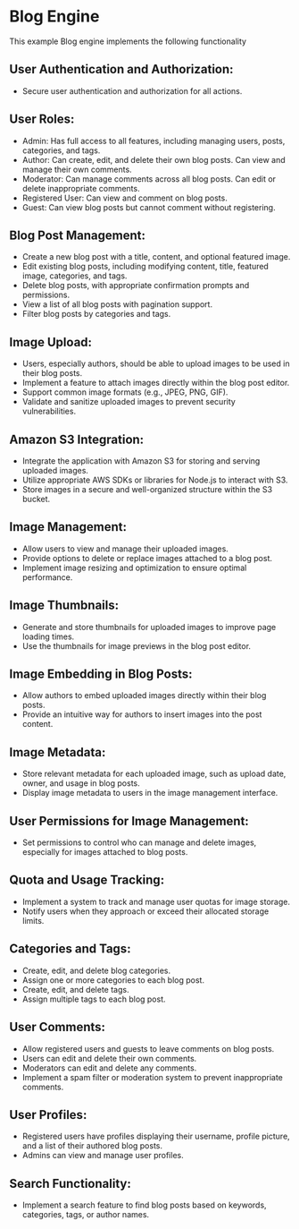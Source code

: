 # Blog Engine

This example Blog engine implements the following functionality

## User Authentication and Authorization:
- Secure user authentication and authorization for all actions.

## User Roles:

- Admin: Has full access to all features, including managing users, posts, categories, and tags.
- Author: Can create, edit, and delete their own blog posts. Can view and manage their own comments.
- Moderator: Can manage comments across all blog posts. Can edit or delete inappropriate comments.
- Registered User: Can view and comment on blog posts.
- Guest: Can view blog posts but cannot comment without registering.

## Blog Post Management:

- Create a new blog post with a title, content, and optional featured image.
- Edit existing blog posts, including modifying content, title, featured image, categories, and tags.
- Delete blog posts, with appropriate confirmation prompts and permissions.
- View a list of all blog posts with pagination support.
- Filter blog posts by categories and tags.

## Image Upload:

- Users, especially authors, should be able to upload images to be used in their blog posts.
- Implement a feature to attach images directly within the blog post editor.
- Support common image formats (e.g., JPEG, PNG, GIF).
- Validate and sanitize uploaded images to prevent security vulnerabilities.

## Amazon S3 Integration:

- Integrate the application with Amazon S3 for storing and serving uploaded images.
- Utilize appropriate AWS SDKs or libraries for Node.js to interact with S3.
- Store images in a secure and well-organized structure within the S3 bucket.

## Image Management:

- Allow users to view and manage their uploaded images.
- Provide options to delete or replace images attached to a blog post.
- Implement image resizing and optimization to ensure optimal performance.

## Image Thumbnails:

- Generate and store thumbnails for uploaded images to improve page loading times.
- Use the thumbnails for image previews in the blog post editor.

## Image Embedding in Blog Posts:

- Allow authors to embed uploaded images directly within their blog posts.
- Provide an intuitive way for authors to insert images into the post content.

## Image Metadata:

- Store relevant metadata for each uploaded image, such as upload date, owner, and usage in blog posts.
- Display image metadata to users in the image management interface.

## User Permissions for Image Management:

- Set permissions to control who can manage and delete images, especially for images attached to blog posts.

## Quota and Usage Tracking:

- Implement a system to track and manage user quotas for image storage.
- Notify users when they approach or exceed their allocated storage limits.

## Categories and Tags:

- Create, edit, and delete blog categories.
- Assign one or more categories to each blog post.
- Create, edit, and delete tags.
- Assign multiple tags to each blog post.

## User Comments:

- Allow registered users and guests to leave comments on blog posts.
- Users can edit and delete their own comments.
- Moderators can edit and delete any comments.
- Implement a spam filter or moderation system to prevent inappropriate comments.

## User Profiles:

- Registered users have profiles displaying their username, profile picture, and a list of their authored blog posts.
- Admins can view and manage user profiles.

## Search Functionality:

- Implement a search feature to find blog posts based on keywords, categories, tags, or author names.